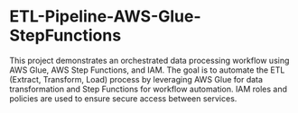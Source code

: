 # ETL-Pipeline-AWS-Glue-StepFunctions
This project demonstrates an orchestrated data processing workflow using AWS Glue, AWS Step Functions, and IAM. The goal is to automate the ETL (Extract, Transform, Load) process by leveraging AWS Glue for data transformation and Step Functions for workflow automation. IAM roles and policies are used to ensure secure access between services.
